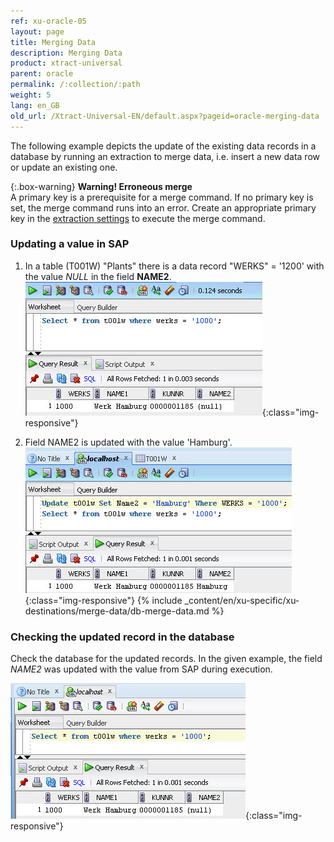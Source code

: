 ```yaml
---
ref: xu-oracle-05
layout: page
title: Merging Data
description: Merging Data
product: xtract-universal
parent: oracle
permalink: /:collection/:path
weight: 5
lang: en_GB
old_url: /Xtract-Universal-EN/default.aspx?pageid=oracle-merging-data
---
```


The following example depicts the update of the existing data records in a database by running an extraction to merge data, i.e. insert a new data row or update an existing one. 

{:.box-warning}
**Warning! Erroneous merge** <br>
A primary key is a prerequisite for a merge command. If no primary key is set, the merge command runs into an error.
Create an appropriate primary key in the [extraction settings](../../advanced-techniques/general-settings) to execute the merge command.

### Updating a value in SAP

1. In a table (T001W) "Plants" there is a data record "WERKS" = '1200' with the value *NULL* in the field **NAME2**.
![Oracle-SQL-Select-Before-Merge](/img/content/Oracle-SQL-Select-Before-Merge.png){:class="img-responsive"}

2. Field NAME2 is updated with the value 'Hamburg'.
![Oracle-Update-Merge-Example-Data](/img/content/Oracle-Update-Merge-Example-Data.png){:class="img-responsive"}
{% include _content/en/xu-specific/xu-destinations/merge-data/db-merge-data.md  %}

### Checking the updated record in the database
Check the database for the updated records. In the given example, the field *NAME2* was updated with the value from SAP during execution.

![Oracle-SQL-Select-After-Merge](/img/content/Oracle-SQL-Select-After-Merge.png){:class="img-responsive"}

